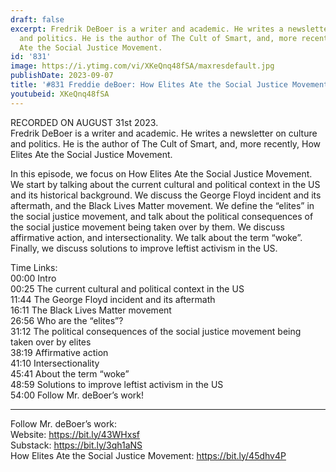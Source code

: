 ```yaml
---
draft: false
excerpt: Fredrik DeBoer is a writer and academic. He writes a newsletter on culture
  and politics. He is the author of The Cult of Smart, and, more recently, How Elites
  Ate the Social Justice Movement.
id: '831'
image: https://i.ytimg.com/vi/XKeQnq48fSA/maxresdefault.jpg
publishDate: 2023-09-07
title: '#831 Freddie deBoer: How Elites Ate the Social Justice Movement'
youtubeid: XKeQnq48fSA
---
```

RECORDED ON AUGUST 31st 2023.  
Fredrik DeBoer is a writer and academic. He writes a newsletter on culture and politics. He is the author of The Cult of Smart, and, more recently, How Elites Ate the Social Justice Movement.

In this episode, we focus on How Elites Ate the Social Justice Movement. We start by talking about the current cultural and political context in the US and its historical background. We discuss the George Floyd incident and its aftermath, and the Black Lives Matter movement. We define the “elites” in the social justice movement, and talk about the political consequences of the social justice movement being taken over by them. We discuss affirmative action, and intersectionality. We talk about the term “woke”. Finally, we discuss solutions to improve leftist activism in the US.

Time Links:  
00:00  Intro  
00:25  The current cultural and political context in the US  
11:44  The George Floyd incident and its aftermath  
16:11  The Black Lives Matter movement  
26:56  Who are the “elites”?  
31:12  The political consequences of the social justice movement being taken over by elites  
38:19  Affirmative action  
41:10  Intersectionality  
45:41  About the term “woke”  
48:59  Solutions to improve leftist activism in the US  
54:00  Follow Mr. deBoer’s work!

---

Follow Mr. deBoer’s work:  
Website: https://bit.ly/43WHxsf  
Substack: https://bit.ly/3qh1aNS  
How Elites Ate the Social Justice Movement: https://bit.ly/45dhv4P

